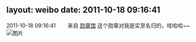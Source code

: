 layout: weibo
date: 2011-10-18 09:16:41
---
2011-10-18 09:16:41  &nbsp;&nbsp;&nbsp;&nbsp;&nbsp;&nbsp; 来自 <a href="http://app.weibo.com/t/feed/281p6J" rel="nofollow">勋章馆</a>
这个勋章对我是实至名归的，哇哈哈~~ ​​​
![图片](https://ww1.sinaimg.cn/large/62015b43tw1di15k349w9j.jpg)
